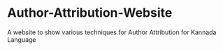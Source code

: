 # Author-Attribution-Website
A website to show various techniques for Author Attribution for Kannada Language
